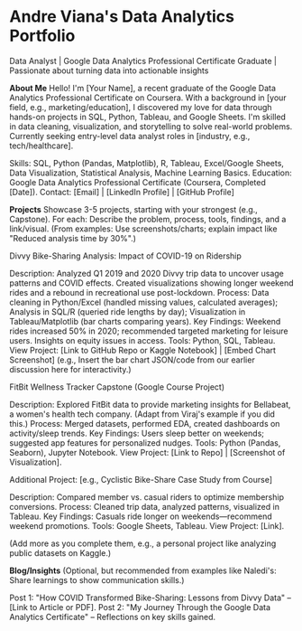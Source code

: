 # Andre Viana's Data Analytics Portfolio
Data Analyst | Google Data Analytics Professional Certificate Graduate | Passionate about turning data into actionable insights

**About Me**
Hello! I'm [Your Name], a recent graduate of the Google Data Analytics Professional Certificate on Coursera. With a background in [your field, e.g., marketing/education], I discovered my love for data through hands-on projects in SQL, Python, Tableau, and Google Sheets. I'm skilled in data cleaning, visualization, and storytelling to solve real-world problems. Currently seeking entry-level data analyst roles in [industry, e.g., tech/healthcare].

Skills: SQL, Python (Pandas, Matplotlib), R, Tableau, Excel/Google Sheets, Data Visualization, Statistical Analysis, Machine Learning Basics.
Education: Google Data Analytics Professional Certificate (Coursera, Completed [Date]).
Contact: [Email] | [LinkedIn Profile] | [GitHub Profile]

**Projects**
Showcase 3-5 projects, starting with your strongest (e.g., Capstone). For each: Describe the problem, process, tools, findings, and a link/visual. (From examples: Use screenshots/charts; explain impact like "Reduced analysis time by 30%".)

Divvy Bike-Sharing Analysis: Impact of COVID-19 on Ridership

Description: Analyzed Q1 2019 and 2020 Divvy trip data to uncover usage patterns and COVID effects. Created visualizations showing longer weekend rides and a rebound in recreational use post-lockdown.
Process: Data cleaning in Python/Excel (handled missing values, calculated averages); Analysis in SQL/R (queried ride lengths by day); Visualization in Tableau/Matplotlib (bar charts comparing years).
Key Findings: Weekend rides increased 50% in 2020; recommended targeted marketing for leisure users. Insights on equity issues in access.
Tools: Python, SQL, Tableau.
View Project: [Link to GitHub Repo or Kaggle Notebook] | [Embed Chart Screenshot]
(e.g., Insert the bar chart JSON/code from our earlier discussion here for interactivity.)


FitBit Wellness Tracker Capstone (Google Course Project)

Description: Explored FitBit data to provide marketing insights for Bellabeat, a women's health tech company. (Adapt from Viraj's example if you did this.)
Process: Merged datasets, performed EDA, created dashboards on activity/sleep trends.
Key Findings: Users sleep better on weekends; suggested app features for personalized nudges.
Tools: Python (Pandas, Seaborn), Jupyter Notebook.
View Project: [Link to Repo] | [Screenshot of Visualization].


Additional Project: [e.g., Cyclistic Bike-Share Case Study from Course]

Description: Compared member vs. casual riders to optimize membership conversions.
Process: Cleaned trip data, analyzed patterns, visualized in Tableau.
Key Findings: Casuals ride longer on weekends—recommend weekend promotions.
Tools: Google Sheets, Tableau.
View Project: [Link].



(Add more as you complete them, e.g., a personal project like analyzing public datasets on Kaggle.)

**Blog/Insights**
(Optional, but recommended from examples like Naledi's: Share learnings to show communication skills.)

Post 1: "How COVID Transformed Bike-Sharing: Lessons from Divvy Data" – [Link to Article or PDF].
Post 2: "My Journey Through the Google Data Analytics Certificate" – Reflections on key skills gained.
